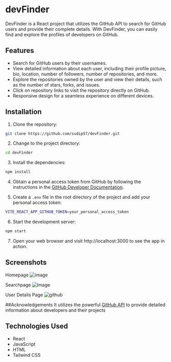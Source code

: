 # devFinder

DevFinder is a React project that utilizes the GitHub API to search for GitHub users and provide their complete details. With DevFinder, you can easily find and explore the profiles of developers on GitHub.

## Features

- Search for GitHub users by their usernames.
- View detailed information about each user, including their profile picture, bio, location, number of followers, number of repositories, and more.
- Explore the repositories owned by the user and view their details, such as the number of stars, forks, and issues.
- Click on repository links to visit the repository directly on GitHub.
- Responsive design for a seamless experience on different devices.


## Installation

1. Clone the repository:
```bash
git clone https://github.com/sudip57/devFinder.git
```
2. Change to the project directory:
```bash
cd devFinder
```
3. Install the dependencies:
```bash
npm install
```
4. Obtain a personal access token from GitHub by following the instructions in the [GitHub Developer Documentation](https://docs.github.com/en/authentication/keeping-your-account-and-data-secure/managing-your-personal-access-tokens). 

5. Create a ```.env``` file in the root directory of the project and add your personal access token:
```bash
VITE_REACT_APP_GITHUB_TOKEN=your_personal_access_token
```
6. Start the development server:
```bash
npm start
```
7. Open your web browser and visit http://localhost:3000 to see the app in action.


## Screenshots
Homepage
![image](https://github.com/sudip57/To-Do-List/assets/79646606/327f5fb5-78ca-4207-b0ab-d34098c83812)

Searchpage
![image](https://github.com/sudip57/To-Do-List/assets/79646606/0f0b0a71-628c-4c0f-8188-95a362278e3c)

User Details Page
![github](https://github.com/sudip57/To-Do-List/assets/79646606/2f694471-c37b-436e-9e6e-7728599cfe74)


##Acknowledgements
It utilizes the powerful [GitHub API](https://api.github.com) to provide detailed information about developers and their projects



## Technologies Used

- React
- JavaScript
- HTML
- Tailwind CSS

